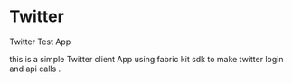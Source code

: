 # Twitter
Twitter Test App

this is a simple Twitter client App using fabric kit sdk to make twitter login and api calls .
